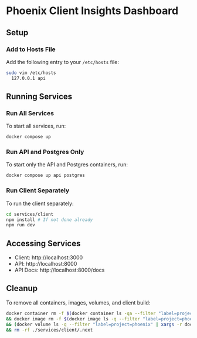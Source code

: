 # Phoenix Client Insights Dashboard

## Setup

### Add to Hosts File

Add the following entry to your `/etc/hosts` file:

```bash
sudo vim /etc/hosts
  127.0.0.1 api
```

## Running Services

### Run All Services

To start all services, run:

```bash
docker compose up
```

### Run API and Postgres Only

To start only the API and Postgres containers, run:

```bash
docker compose up api postgres
```

### Run Client Separately

To run the client separately:

```bash
cd services/client
npm install # If not done already
npm run dev
```

## Accessing Services

- Client: http://localhost:3000
- API: http://localhost:8000
- API Docs: http://localhost:8000/docs

## Cleanup

To remove all containers, images, volumes, and client build:

```bash
docker container rm -f $(docker container ls -qa --filter "label=project=phoenix") \
&& docker image rm -f $(docker image ls -q --filter "label=project=phoenix") \
&& (docker volume ls -q --filter "label=project=phoenix" | xargs -r docker volume rm) \
&& rm -rf ./services/client/.next
```
